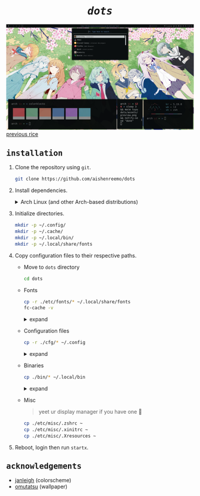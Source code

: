 <div align="center">
    <h1><i><samp>dots</samp></i></h1>
</div>

![](assets/preview.png)
[previous rice](https://github.com/aishenreemo/dots/tree/aca10b83db5cbdf545f2f0e738a347d2a0358489)

## <samp>installation</samp>
1. Clone the repository using `git`.
    ```sh
    git clone https://github.com/aishenreemo/dots
    ```

2. Install dependencies.

    <details>
    <summary>Arch Linux (and other Arch-based distributions)</summary>

    - install an AUR helper `paru`. 
        ```sh
        git clone https://aur.archlinux.org/paru-bin.git
        cd paru-bin && makepkg -si && cd ..
        ```

    - install dependencies (just install what you need lol). 
        ```sh
        paru -S --needed \
            xorg-xinit xorg-server xorg-xsetroot \
            i3-gaps picom xdg-utils xorg-xrdb hsetroot \
            alacritty zsh neovim rofi polybar xcb-util-xrm \
            dunst libnotify tesseract-data-eng gpick maim light
        ```

    - install `oh-my-zsh` framework if you're using zsh. 
        ```sh
        sh -c "$(curl -fsSL https://raw.github.com/ohmyzsh/ohmyzsh/master/tools/install.sh)"
        ```
    </details>

3. Initialize directories.
    ```sh
    mkdir -p ~/.config/
    mkdir -p ~/.cache/
    mkdir -p ~/.local/bin/
    mkdir -p ~/.local/share/fonts
    ```

4. Copy configuration files to their respective paths.

    - Move to `dots` directory
        ```sh
        cd dots
        ```

    - Fonts
        ```sh
        cp -r ./etc/fonts/* ~/.local/share/fonts
        fc-cache -v
        ```

        <details>
        <summary>expand</summary>

        ```sh
        cp "./etc/fonts/MaterialIcons-Regular.ttf"      ~/.local/share/fonts
        cp "./etc/fonts/Iosevka Nerd Font Complete.ttf" ~/.local/share/fonts
        cp -r "./etc/fonts/Hack"                        ~/.local/share/fonts
        fc-cache -v
        ```
        </details>

    - Configuration files
        ```sh
        cp -r ./cfg/* ~/.config
        ```

        <details>
        <summary>expand</summary>

        ```sh
        cp ./cfg/picom.conf   ~/.config
        cp -r ./cfg/alacritty ~/.config
        cp -r ./cfg/dunst     ~/.config
        cp -r ./cfg/i3        ~/.config # requires xresources
        cp -r ./cfg/nvim      ~/.config # requires xresources
        cp -r ./cfg/polybar   ~/.config # requires xresources
        cp -r ./cfg/rofi      ~/.config
        ```
        </details>

    - Binaries
        ```sh
        cp ./bin/* ~/.local/bin
        ```

        <details>
        <summary>expand</summary>

        ```sh
        cp ./bin/clrs        ~/.local/bin
        cp ./bin/colorblocks ~/.local/bin
        cp ./bin/imgtotxt    ~/.local/bin
        cp ./bin/sus         ~/.local/bin
        cp ./bin/tuyufetch   ~/.local/bin
        ```
        </details>

    - Misc
        > yeet ur display manager if you have one :knife:

        ```sh
        cp ./etc/misc/.zshrc ~
        cp ./etc/misc/.xinitrc ~
        cp ./etc/misc/.Xresources ~
        ```

5. Reboot, login then run `startx`.

## <samp>acknowledgements</samp>

- [janleigh](https://github.com/janleigh) (colorscheme)
- [omutatsu](https://twitter.com/omrice4869) (wallpaper)
